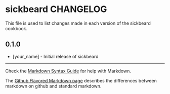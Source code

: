 sickbeard CHANGELOG
===================

This file is used to list changes made in each version of the sickbeard cookbook.

0.1.0
-----
- [your_name] - Initial release of sickbeard

- - -
Check the [Markdown Syntax Guide](http://daringfireball.net/projects/markdown/syntax) for help with Markdown.

The [Github Flavored Markdown page](http://github.github.com/github-flavored-markdown/) describes the differences between markdown on github and standard markdown.
